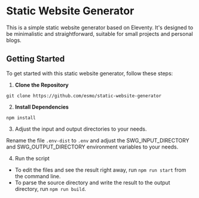 # Static Website Generator

This is a simple static website generator based on Eleventy. It's designed to be minimalistic and straightforward, suitable for small projects and personal blogs.

## Getting Started

To get started with this static website generator, follow these steps:

1. **Clone the Repository**

`git clone https://github.com/esmo/static-website-generator`

2. **Install Dependencies**

`npm install`

3. Adjust the input and output directories to your needs.

Rename the file `.env-dist` to `.env` and adjust the SWG_INPUT_DIRECTORY and SWG_OUTPUT_DIRECTORY environment variables to your needs.

4. Run the script

- To edit the files and see the result right away, run `npm run start` from the command line.
- To parse the source directory and write the result to the output directory, run `npm run build`.
